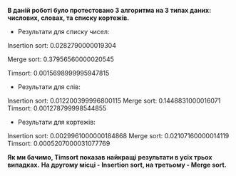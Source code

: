 
**В даній роботі було протестовано 3 алгоритма на 3 типах даних: числових, словах, та списку кортежів.**

- Результати для списку чисел:

Insertion sort: 0.0282790000019304

Merge sort: 0.37956560000020545

Timsort: 0.0015698999995947815

- Результати для слів:

Insertion sort: 0.012200399996800115
Merge sort: 0.1448831000016071
Timsort: 0.001278799998544855

- Результати для кортежів:

Insertion sort: 0.0029961000000184868
Merge sort: 0.02107160000014119
Timsort: 0.0005207000031077769

**Як ми бачимо, Timsort показав найкращі результати в усіх трьох випадках.**
**На другому місці - Insertion sort, на третьому - Merge sort.**
